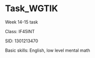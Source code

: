 # Task_WGTIK
Week 14-15 task

Class: IF45INT

SID: 1301213470

Basic skills: English, low level mental math
